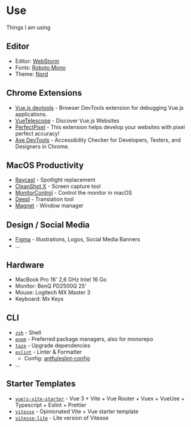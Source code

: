 # Use

Things I am using

## Editor

- Editor: [WebStorm](https://www.jetbrains.com/webstorm/)
- Fonts: [Roboto Mono](https://fonts.google.com/specimen/Roboto+Mono/)
- Theme: [Nord](https://plugins.jetbrains.com/plugin/10321-nord)

## Chrome Extensions

- [Vue.js devtools](https://chromewebstore.google.com/detail/vuejs-devtools/nhdogjmejiglipccpnnnanhbledajbpd) - Browser DevTools extension for debugging Vue.js applications.
- [VueTelescope](https://chromewebstore.google.com/detail/vue-telescope/neaebjphlfplgdhedjdhcnpjkndddbpd) - Discover Vue.js Websites
- [PerfectPixel](https://chromewebstore.google.com/detail/perfectpixel-by-welldonec/dkaagdgjmgdmbnecmcefdhjekcoceebi) - This extension helps develop your websites with pixel perfect accuracy!
- [Axe DevTools](https://chrome.google.com/webstore/detail/file-icons-for-github-and/ficfmibkjjnpogdcfhfokmihanoldbfe) - Accessibility Checker for Developers, Testers, and Designers in Chrome.

## MacOS Productivity

- [Raycast](https://raycast.com/) - Spotlight replacement
- [CleanShot X](https://getkap.co/) - Screen capture tool
- [MonitorControl](https://github.com/MonitorControl/MonitorControl) - Control the monitor in macOS
- [Deepl](https://www.deepl.com/fr/translator) - Translation tool
- [Magnet](https://apps.apple.com/fr/app/magnet/id441258766?mt=12) - Window manager


## Design / Social Media

- [Figma](https://www.figma.com/) - Illustrations, Logos, Social Media Banners
- ...

## Hardware

- MacBook Pro 16' 2,6 GHz Intel 16 Go
- Monitor: BenQ PD2500Q 25'
- Mouse: Logitech MX Master 3
- Keyboard: Mx Keys

## CLI

- [`zsh`](https://zsh.org/) - Shell
- [`pnpm`](https://pnpm.io/) - Preferred package managers, also for monorepo
- [`taze`](https://github.com/antfu/taze) - Upgrade dependencies
- [`eslint`](https://eslint.org/) - Linter & Formatter
  - Config: [antfu/eslint-config](https://github.com/antfu/eslint-config)
- ...

## Starter Templates

- [`vuejs-vite-starter`](https://github.com/botmaster/vuejs-vite-starter) - Vue 3 + Vite + Vue Router + Vuex + VueUse + Typescript + Eslint + Prettier
- [`vitesse`](https://github.com/antfu/vitesse) - Opinionated Vite + Vue starter template
- [`vitesse-lite`](https://github.com/antfu/vitesse-lite) - Lite version of Vitesse
